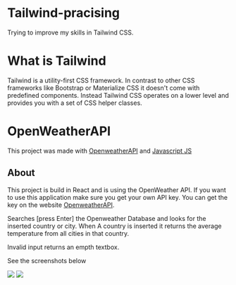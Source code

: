 # Tailwind-pracising

Trying to improve my skills in Tailwind CSS.

# What is Tailwind

Tailwind is a utility-first CSS framework. In contrast to other CSS frameworks like Bootstrap or Materialize CSS it doesn't come with predefined components. Instead Tailwind CSS operates on a lower level and provides you with a set of CSS helper classes.








# OpenWeatherAPI

This project was made with [OpenweatherAPI](https://openweathermap.org/) and [Javascript JS](https://reactjs.org/)

## About

This project is build in React and is using the OpenWeather API.
If you want to use this application make sure you get your own API key. You can get the key on the website [OpenweatherAPI](https://openweathermap.org/). 

Searches [press Enter] the Openweather Database and looks for the inserted country or city.
When A country is inserted it returns the average temperature from all cities in that country.

Invalid input returns an empth textbox.

See the screenshots below 


![](Preview1.JPG)
![](Preview2.JPG)
